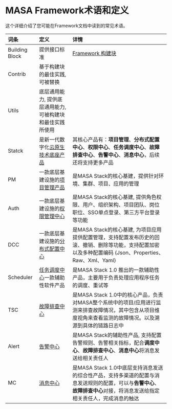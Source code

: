 # MASA Framework术语和定义

这个详细介绍了您可能在Framework文档中读到的常见术语。

| 词条             | 定义                                            | 详情                                                                                               |
|:---------------|:----------------------------------------------|:-------------------------------------------------------------------------------------------------|
| Building Block | 提供接口标准                                        | [Framework 构建块](/framework/concepts/building-blocks-concept)                                     |
| Contrib        | 基于构建块的最佳实践, 可被替换                              |                                                                                                  |
| Utils          | 底层通用能力, 提供底层通用能力, 可被构建块和最佳实践所使用               |                                                                                                  |
| Statck         | 是新一代数字化[云原生技术底座产品](/stack/stack/introduce)    | 其核心产品有：**项目管理**、**分布式配置中心**、**权限中心**、**任务调度中心**、**故障排查中心**、**告警中心**、**消息中心**，后续还将支持更多产品          |
| PM             | 一款底层基建设施的[项目管理产品](/stack/pm/introduce)        | 是MASA Stack的核心基建，提供针对环境、集群、项目、应用的管理                                                              |
| Auth           | 一款底层基建设施的[权限管理中心](/stack/auth/introduce)      | 是MASA Stack的核心基建, 提供角色权限、用户、组织架构、项目团队、岗位职位、SSO单点登录、第三方平台登录等功能                                    |
| DCC            | 一款底层基建设施的[分布式配置中心](/stack/dcc/introduce)      | 是MASA Stack的核心基建, 为项目应用提供配置管理，支持配置发布历史的回滚、撤销、删除等功能，支持配置加密以及多种配置编码 (Json、Properties、Raw、Xml、Yaml) |
| Scheduler      | [任务调度中心](/stack/scheduler/introduce)一款辅助性软件产品 | 是MASA Stack 1.0 推出的一款辅助性产品，主要用于负责处理应用程序任务的调度、重试等                                                 |
| TSC            | [故障排查中心](/stack/tsc/introduce)                | 是MASA Stack 1.0中的核心产品，负责对MASA整个系统中的项目/应用进行监测来排查故障情况，其中包含从项目维度视角来查看监测的故障情况。以及溯源到具体的链路日志中          |
| Alert          | [告警中心](/stack/alert/introduce)                | 是MASA Stack的辅助性产品, 支持配置告警规则、告警相关指标，配合**调度中心**、**故障排查中心**、**消息中心**将消息发送给相关责任人                     |
| MC             | [消息中心](/stack/mc/introduce)                                      | 是MASA Stack 1.0中底层支持消息发送的综合性产品，支持多渠道的配置与消息发送规则的配置，可以与**告警中心**、**故障排查中心**对接，将消息发送给指定相关责任人，完成消息的触达 |